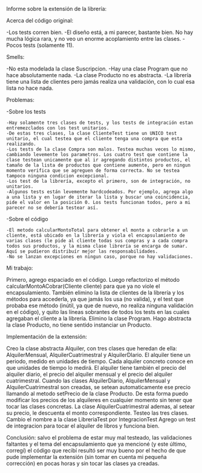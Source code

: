 Informe sobre la extensión de la librería:

Acerca del código original:

-Los tests corren bien.
-El diseño está, a mi parecer, bastante bien. No hay mucha lógica rara, y no veo un enorme acoplamiento entre las clases.
-Pocos tests (solamente 11). 

Smells:

-No esta modelada la clase Suscripcion.
-Hay una clase Program que no hace absolutamente nada.
-La clase Producto no es abstracta.
-La librería tiene una lista de clientes pero jamás realiza una validación, con lo cual esa lista no hace nada.

Problemas:

-Sobre los tests
	
	-Hay solamente tres clases de tests, y los tests de integración estan entremezclados con los test unitarios.
	-De estas tres clases, la clase ClienteTest tiene un UNICO test unitario, el cual testea que el cliente tenga una compra que esta realizando.
	-Los tests de la clase Compra son malos. Testea muchas veces lo mismo, cambiando levemente los parametros. Los cuatro test que contiene la clase testean unicamente que al ir agregando distintos productos, el tamaño de la lista de productos que contiene aumente, pero en ningun momento verifica que se agreguen de forma correcta. No se testea tampoco ninguna condicion excepcional.
	-Los test de la librería, excepto el primero, son de integración, no unitarios.
	-Algunos tests están levemente hardcodeados. Por ejemplo, agrega algo a una lista y en lugar de iterar la lista y buscar una coincidencia, pide el valor en la posición 0. Los tests funcionan todos, pero a mi parecer no se debería testear así.

-Sobre el código

	-El metodo calcularMontoTotal para obtener el monto a cobrarle a un cliente, está ubicado en la librería y viola el encapsulamiento de varias clases (le pide al cliente todas sus compras y a cada compra todos sus productos, y la misma clase librería se encarga de sumar. Aquí se pudieron distribuír mejor las responsabilidades.
	-No se lanzan excepciones en ningun caso, porque no hay validaciones.

Mi trabajo:

Primero, agrego espaciado en el código. 
Luego refactorizo el método calcularMontoACobrar(Cliente cliente) para que ya no viole el encapsulamiento. 
También elimino la lista de clientes de la librería y los métodos para accederla, ya que jamás los usa (no valida), y el test que probaba ese método (inútil, ya que de nuevo, no realiza ninguna validación en el código), y quito las líneas sobrantes de todos los tests en las cuales agregaban el cliente a la librería.
Elimino la clase Program. 
Hago abstracta la clase Producto, no tiene sentido instanciar un Producto.

Implementación de la extensión:

Creo la clase abstracta Alquiler, con tres clases que heredan de ella: AlquilerMensual, AlquilerCuatrimestral y AlquilerDIario.
El alquiler tiene un periodo, medido en unidades de tiempo. Cada alquiler concreto conoce en que unidades de tiempo lo medirá.
El alquiler tiene también el precio del alquiler diario, el precio del alquiler mensual y el precio del alquiler cuatrimestral. Cuando las clases AlquilerDiario, AlquilerMensual y AlquilerCuatrimestral son creadas, se setean automaticamente ese precio llamando al metodo setPrecio de la clase Producto. De esta forma puedo modificar los precios de los alquileres en cualquier momento sin tener que tocar las clases concretas.
La clase AlquilerCuatrimestral ademas, al setear su precio, le descuenta el monto correspondiente.
Testeo las tres clases.
Cambio el nombre a la clase LibreriaTest por IntegracionTest
Agrego un test de integracion para tocar el alquiler de libros y funciona bien.

Conclusión: salvo el problema de estar muy mal testeado, las validaciones faltantes y el tema del encapsulamiento que ya mencioné (y este último, corregí) el código que recibí resultó ser muy bueno por el hecho de que pude implementar la extensión (sin tomar en cuenta mi pequeña corrección) en pocas horas y sin tocar las clases ya creadas. 



